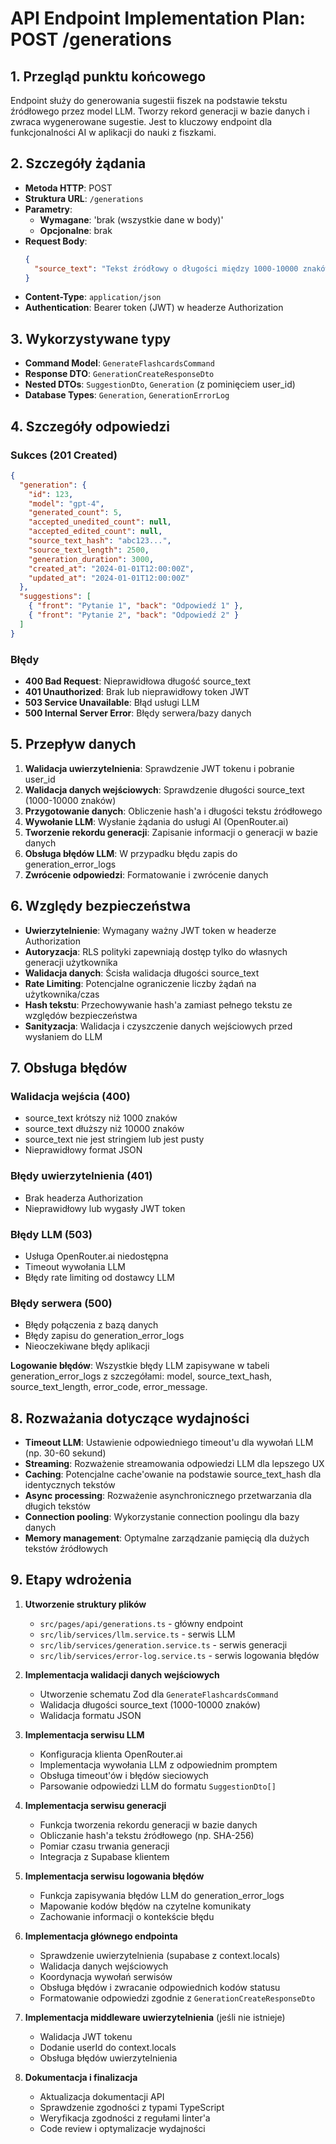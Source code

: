 # API Endpoint Implementation Plan: POST /generations

## 1. Przegląd punktu końcowego

Endpoint służy do generowania sugestii fiszek na podstawie tekstu źródłowego przez model LLM. Tworzy rekord generacji w bazie danych i zwraca wygenerowane sugestie. Jest to kluczowy endpoint dla funkcjonalności AI w aplikacji do nauki z fiszkami.

## 2. Szczegóły żądania

- **Metoda HTTP**: POST
- **Struktura URL**: `/generations`
- **Parametry**:
  - **Wymagane**: 'brak (wszystkie dane w body)'
  - **Opcjonalne**: brak
- **Request Body**:
  ```json
  {
    "source_text": "Tekst źródłowy o długości między 1000-10000 znaków"
  }
  ```
- **Content-Type**: `application/json`
- **Authentication**: Bearer token (JWT) w headerze Authorization

## 3. Wykorzystywane typy

- **Command Model**: `GenerateFlashcardsCommand`
- **Response DTO**: `GenerationCreateResponseDto`
- **Nested DTOs**: `SuggestionDto`, `Generation` (z pominięciem user_id)
- **Database Types**: `Generation`, `GenerationErrorLog`

## 4. Szczegóły odpowiedzi

### Sukces (201 Created)
```json
{
  "generation": {
    "id": 123,
    "model": "gpt-4",
    "generated_count": 5,
    "accepted_unedited_count": null,
    "accepted_edited_count": null,
    "source_text_hash": "abc123...",
    "source_text_length": 2500,
    "generation_duration": 3000,
    "created_at": "2024-01-01T12:00:00Z",
    "updated_at": "2024-01-01T12:00:00Z"
  },
  "suggestions": [
    { "front": "Pytanie 1", "back": "Odpowiedź 1" },
    { "front": "Pytanie 2", "back": "Odpowiedź 2" }
  ]
}
```

### Błędy
- **400 Bad Request**: Nieprawidłowa długość source_text
- **401 Unauthorized**: Brak lub nieprawidłowy token JWT
- **503 Service Unavailable**: Błąd usługi LLM
- **500 Internal Server Error**: Błędy serwera/bazy danych

## 5. Przepływ danych

1. **Walidacja uwierzytelnienia**: Sprawdzenie JWT tokenu i pobranie user_id
2. **Walidacja danych wejściowych**: Sprawdzenie długości source_text (1000-10000 znaków)
3. **Przygotowanie danych**: Obliczenie hash'a i długości tekstu źródłowego
4. **Wywołanie LLM**: Wysłanie żądania do usługi AI (OpenRouter.ai)
5. **Tworzenie rekordu generacji**: Zapisanie informacji o generacji w bazie danych
6. **Obsługa błędów LLM**: W przypadku błędu zapis do generation_error_logs
7. **Zwrócenie odpowiedzi**: Formatowanie i zwrócenie danych

## 6. Względy bezpieczeństwa

- **Uwierzytelnienie**: Wymagany ważny JWT token w headerze Authorization
- **Autoryzacja**: RLS polityki zapewniają dostęp tylko do własnych generacji użytkownika
- **Walidacja danych**: Ścisła walidacja długości source_text
- **Rate Limiting**: Potencjalne ograniczenie liczby żądań na użytkownika/czas
- **Hash tekstu**: Przechowywanie hash'a zamiast pełnego tekstu ze względów bezpieczeństwa
- **Sanityzacja**: Walidacja i czyszczenie danych wejściowych przed wysłaniem do LLM

## 7. Obsługa błędów

### Walidacja wejścia (400)
- source_text krótszy niż 1000 znaków
- source_text dłuższy niż 10000 znaków
- source_text nie jest stringiem lub jest pusty
- Nieprawidłowy format JSON

### Błędy uwierzytelnienia (401)
- Brak headerza Authorization
- Nieprawidłowy lub wygasły JWT token

### Błędy LLM (503)
- Usługa OpenRouter.ai niedostępna
- Timeout wywołania LLM
- Błędy rate limiting od dostawcy LLM

### Błędy serwera (500)
- Błędy połączenia z bazą danych
- Błędy zapisu do generation_error_logs
- Nieoczekiwane błędy aplikacji

**Logowanie błędów**: Wszystkie błędy LLM zapisywane w tabeli generation_error_logs z szczegółami: model, source_text_hash, source_text_length, error_code, error_message.

## 8. Rozważania dotyczące wydajności

- **Timeout LLM**: Ustawienie odpowiedniego timeout'u dla wywołań LLM (np. 30-60 sekund)
- **Streaming**: Rozważenie streamowania odpowiedzi LLM dla lepszego UX
- **Caching**: Potencjalne cache'owanie na podstawie source_text_hash dla identycznych tekstów
- **Async processing**: Rozważenie asynchronicznego przetwarzania dla długich tekstów
- **Connection pooling**: Wykorzystanie connection poolingu dla bazy danych
- **Memory management**: Optymalne zarządzanie pamięcią dla dużych tekstów źródłowych

## 9. Etapy wdrożenia

1. **Utworzenie struktury plików**
   - `src/pages/api/generations.ts` - główny endpoint
   - `src/lib/services/llm.service.ts` - serwis LLM
   - `src/lib/services/generation.service.ts` - serwis generacji
   - `src/lib/services/error-log.service.ts` - serwis logowania błędów

2. **Implementacja walidacji danych wejściowych**
   - Utworzenie schematu Zod dla `GenerateFlashcardsCommand`
   - Walidacja długości source_text (1000-10000 znaków)
   - Walidacja formatu JSON

3. **Implementacja serwisu LLM**
   - Konfiguracja klienta OpenRouter.ai
   - Implementacja wywołania LLM z odpowiednim promptem
   - Obsługa timeout'ów i błędów sieciowych
   - Parsowanie odpowiedzi LLM do formatu `SuggestionDto[]`

4. **Implementacja serwisu generacji**
   - Funkcja tworzenia rekordu generacji w bazie danych
   - Obliczanie hash'a tekstu źródłowego (np. SHA-256)
   - Pomiar czasu trwania generacji
   - Integracja z Supabase klientem

5. **Implementacja serwisu logowania błędów**
   - Funkcja zapisywania błędów LLM do generation_error_logs
   - Mapowanie kodów błędów na czytelne komunikaty
   - Zachowanie informacji o kontekście błędu

6. **Implementacja głównego endpointa**
   - Sprawdzenie uwierzytelnienia (supabase z context.locals)
   - Walidacja danych wejściowych
   - Koordynacja wywołań serwisów
   - Obsługa błędów i zwracanie odpowiednich kodów statusu
   - Formatowanie odpowiedzi zgodnie z `GenerationCreateResponseDto`

7. **Implementacja middleware uwierzytelnienia** (jeśli nie istnieje)
   - Walidacja JWT tokenu
   - Dodanie userId do context.locals
   - Obsługa błędów uwierzytelnienia

10. **Dokumentacja i finalizacja**
    - Aktualizacja dokumentacji API
    - Sprawdzenie zgodności z typami TypeScript
    - Weryfikacja zgodności z regułami linter'a
    - Code review i optymalizacje wydajności 